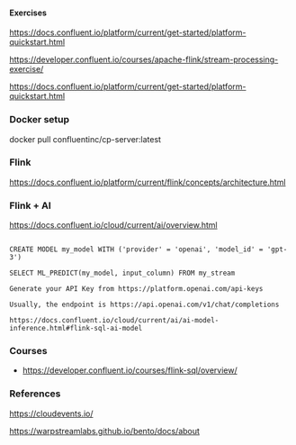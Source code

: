 
#### Exercises

https://docs.confluent.io/platform/current/get-started/platform-quickstart.html

https://developer.confluent.io/courses/apache-flink/stream-processing-exercise/

https://docs.confluent.io/platform/current/get-started/platform-quickstart.html

### Docker setup

docker pull confluentinc/cp-server:latest

### Flink

https://docs.confluent.io/platform/current/flink/concepts/architecture.html

### Flink + AI

https://docs.confluent.io/cloud/current/ai/overview.html

````

CREATE MODEL my_model WITH ('provider' = 'openai', 'model_id' = 'gpt-3')

SELECT ML_PREDICT(my_model, input_column) FROM my_stream

Generate your API Key from https://platform.openai.com/api-keys

Usually, the endpoint is https://api.openai.com/v1/chat/completions

https://docs.confluent.io/cloud/current/ai/ai-model-inference.html#flink-sql-ai-model

````

### Courses

* https://developer.confluent.io/courses/flink-sql/overview/


### References

https://cloudevents.io/

https://warpstreamlabs.github.io/bento/docs/about


